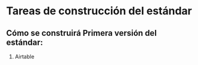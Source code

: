 # Tareas de construcción del estándar

## Cómo se construirá Primera versión del estándar:
1. Airtable

